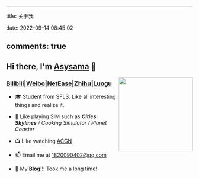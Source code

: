 ﻿---

title: 关于我

date: 2022-09-14 08:45:02

comments: true
---

## Hi there, I'm [Asysama](https://asysama.github.io) 👋

<img align="right" width="200" src="https://img1.imgtp.com/2022/09/13/UZd2PQtJ.png">



### [Bilibili](https://space.bilibili.com/513449298)|[Weibo](https://weibo.com/u/7360841605)|[NetEase](https://music.163.com/#/user/home?id=1901649037)|[Zhihu](https://www.zhihu.com/people/asyopic)|[Luogu](https://www.luogu.com.cn/user/349498)

- 🎓 Student from [SFLS](https://www.sfls.net.cn). Like all interesting things and realize it.

- 🎯 Like playing SIM such as ***Cities: Skylines** / Cooking Simulator / Planet Coaster*

- 📺 Like watching [ACGN](https://zh.moegirl.org.cn/Mainpage)
- 📫 Email me at [1820090402@qq.com](mailto:1820090402@qq.com)

- 📝 My **[Blog](https://asysama.github.io)**!!! Took me a long time!

